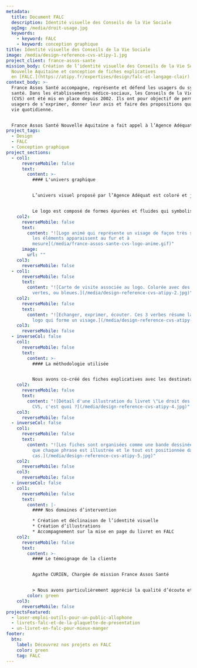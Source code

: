 ```yaml
---
metadata:
  title: Document FALC
  description: Identité visuelle des Conseils de la Vie Sociale
  ogImg: /media/droit-usage.jpg
  keywords:
    - keyword: FALC
    - keyword: conception graphique
title: Identité visuelle des Conseils de la Vie Sociale
image: /media/design-reference-cvs-atipy-1.jpg
project_client: france-assos-sante
mission_body: Création de l’identité visuelle des Conseils de la Vie Sociale en
  Nouvelle Aquitaine et conception de fiches explicatives
  en [FALC.](https://atipy.fr/expertises/design/falc-et-langage-clair)
context_body: >-
  France Assos Santé accompagne, représente et défend les usagers du système de
  santé. Dans les établissements médico-sociaux, les Conseils de la Vie Sociale
  (CVS) ont été mis en place depuis 2002. Ils ont pour objectif de permettre aux
  usagers de s’exprimer, donner leur avis et faire des propositions quand à la
  vie quotidienne.


  France Assos Santé Nouvelle Aquitaine a fait appel à l’Agence Adéquat pour augmenter la visibilité des CVS à travers la création d’une identité visuelle forte et lisible.
project_tags:
  - Design
  - FALC
  - Conception graphique
project_sections:
  - col1:
      reverseMobile: false
      text:
        content: >-
          #### L'univers graphique


          L’univers visuel proposé par l’Agence Adéquat est coloré et joyeux. L’identité visuelle évoque 3 notions importantes véhiculées par les CVS&nbsp;: diversité, compréhension, relations humaines.


          Le logo est composé de formes épurées et fluides qui symbolisent chacune une action&nbsp;: échanger, exprimer, écouter. Le tout forme un visage souriant. La typographie choisie, Acumin, est lisible et intemporelle.
    col2:
      reverseMobile: false
      text:
        content: "![Logo animé qui représente un visage de façon très schématique dont
          les éléments apparaissent au fur et à
          mesure](/media/france-assos-sante-cvs-logo-anime.gif)"
      image:
        url: ""
    col3:
      reverseMobile: false
  - col1:
      reverseMobile: false
      text:
        content: "![Carte de visite associée au logo. Colorée avec des bandes orange,
          vertes, ou bleues.](/media/design-reference-cvs-atipy-2.jpg)"
    col2:
      reverseMobile: false
      text:
        content: "![Echanger, exprimer, écouter. Ces 3 verbes résume la composition du
          logo qui forme un visage.](/media/design-reference-cvs-atipy-3.jpg)"
    col3:
      reverseMobile: false
  - inverseCol: false
    col1:
      reverseMobile: false
      text:
        content: >-
          #### La méthodologie utilisée


          Nous avons co-créé des fiches explicatives avec les destinataires finaux. Chaque phrase utilisée dans ces fiches a été rédigée en FALC. Le texte a ensuite été relu par des personnes déficientes intellectuelles. L’agence a créé des illustrations mettant en scène chaque idée. Chaque illustration a été revue par le même groupe de travail, puis modifiée si nécessaire.
    col2:
      reverseMobile: false
      text:
        content: "![Détail d'une illustration du livret \"Le droit des usagers\". Le
          CVS, c'est quoi ?](/media/design-reference-cvs-atipy-4.jpg)"
    col3:
      reverseMobile: false
  - inverseCol: false
    col1:
      reverseMobile: false
      text:
        content: "![Les fiches sont organisées comme une bande dessinée. C'est à dire
          que chaque phrase est illustrée et le tout est positionnée dans une
          cas.](/media/design-reference-cvs-atipy-5.jpg)"
    col2:
      reverseMobile: false
    col3:
      reverseMobile: false
  - inverseCol: false
    col1:
      reverseMobile: false
      text:
        content: |-
          #### Nos domaines d’intervention

          * Création et déclinaison de l’identité visuelle
          * Création d’illustrations
          * Accompagnement sur la mise en page du livret en FALC
    col2:
      reverseMobile: false
      text:
        content: >-
          #### Le témoignage de la cliente


          Agathe CURIEN, Chargée de mission France Assos Santé


          > Nous avons particulièrement apprécié la qualité d’écoute et le professionnalisme de l’agence, toujours attentive à nos remarques.
        color: green
    col3:
      reverseMobile: false
projectsFeatured:
  - laser-emploi-outils-pour-un-public-allophone
  - livrets-falc-et-de-la-plaquette-de-presentation
  - un-livret-en-falc-pour-mieux-manger
footer:
  btn:
    label: Découvrez nos projets en FALC
    color: green
    tag: FALC
---
```

